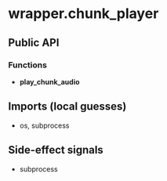 # wrapper.chunk_player

## Public API


### Functions
- **play_chunk_audio**

## Imports (local guesses)
- os, subprocess

## Side-effect signals
- subprocess